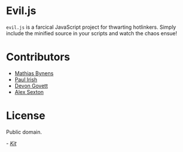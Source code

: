 # Evil.js

`evil.js` is a farcical JavaScript project for thwarting hotlinkers. Simply include the minified source in your scripts and watch the chaos ensue!

# Contributors

- [Mathias Bynens](http://mathiasbynens.be)
- [Paul Irish](http://paulirish.com)
- [Devon Govett](http://badassjs.com)
- [Alex Sexton](http://alexsexton.com)

# License

Public domain.

_- [Kit](http://kitgoncharov.github.com)_